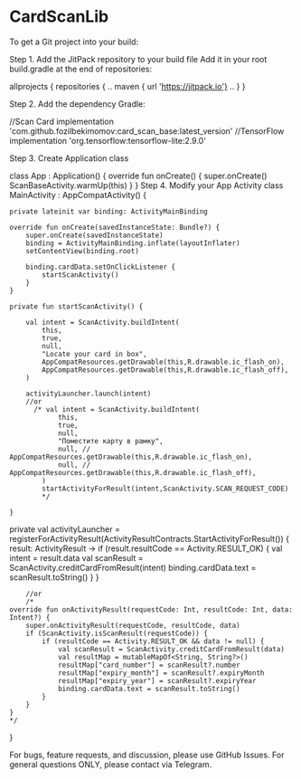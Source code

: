 # CardScanLib
To get a Git project into your build:

Step 1. Add the JitPack repository to your build file
Add it in your root build.gradle at the end of repositories:
  


allprojects {
   repositories {
     ..
     maven { url 'https://jitpack.io'}
     ..
  }
}


Step 2. Add the dependency Gradle:


//Scan Card
implementation 'com.github.fozilbekimomov:card_scan_base:latest_version'
//TensorFlow
implementation 'org.tensorflow:tensorflow-lite:2.9.0'


Step 3. Create Application class


class App : Application() {
    override fun onCreate() {
        super.onCreate()
        ScanBaseActivity.warmUp(this)
    }
}
Step 4. Modify your App Activity
class MainActivity : AppCompatActivity() {

    private lateinit var binding: ActivityMainBinding

    override fun onCreate(savedInstanceState: Bundle?) {
        super.onCreate(savedInstanceState)
        binding = ActivityMainBinding.inflate(layoutInflater)
        setContentView(binding.root)

        binding.cardData.setOnClickListener {
            startScanActivity()
        }
    }

    private fun startScanActivity() {

        val intent = ScanActivity.buildIntent(
            this,
            true,
            null,
            "Locate your card in box",
            AppCompatResources.getDrawable(this,R.drawable.ic_flash_on),
            AppCompatResources.getDrawable(this,R.drawable.ic_flash_off),
        )

        activityLauncher.launch(intent)
        //or 
          /* val intent = ScanActivity.buildIntent(
                this,
                true,
                null,
                "Поместите карту в рамку",
                null, //    AppCompatResources.getDrawable(this,R.drawable.ic_flash_on),
                null, //    AppCompatResources.getDrawable(this,R.drawable.ic_flash_off),
            )
            startActivityForResult(intent,ScanActivity.SCAN_REQUEST_CODE)
            */

    }

   private val activityLauncher =
        registerForActivityResult(ActivityResultContracts.StartActivityForResult()) { result: ActivityResult ->
            if (result.resultCode == Activity.RESULT_OK) {
                val intent = result.data
                val scanResult = ScanActivity.creditCardFromResult(intent)
                binding.cardData.text = scanResult.toString()
            }
        }
        
        //or
        /*  
    override fun onActivityResult(requestCode: Int, resultCode: Int, data: Intent?) {
        super.onActivityResult(requestCode, resultCode, data)
        if (ScanActivity.isScanResult(requestCode)) {
            if (resultCode == Activity.RESULT_OK && data != null) {
                val scanResult = ScanActivity.creditCardFromResult(data)
                val resultMap = mutableMapOf<String, String?>()
                resultMap["card_number"] = scanResult?.number
                resultMap["expiry_month"] = scanResult?.expiryMonth
                resultMap["expiry_year"] = scanResult?.expiryYear
                binding.cardData.text = scanResult.toString()
            }
        }
    }
    */
}


For bugs, feature requests, and discussion, please use GitHub Issues. For general questions ONLY, please contact via Telegram.
